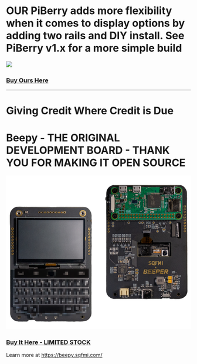 # OUR PiBerry adds more flexibility when it comes to display options by adding two rails and DIY install. See PiBerry v1.x for a more simple build

<img src="/img/piberry.png" />

### [Buy Ours Here](https://carboncomputers.us)

------------------------------------------------------------------------------------------------------------

# Giving Credit Where Credit is Due

# Beepy - THE ORIGINAL DEVELOPMENT BOARD - THANK YOU FOR MAKING IT OPEN SOURCE

<img src="/img/beepy-header.png" />

### [Buy It Here - LIMITED STOCK](https://forms.gle/Q3NCLSjDZwcURxrs8)

Learn more at <a href="https://beepy.sqfmi.com/" target="_blank" rel="noopener noreferrer">https://beepy.sqfmi.com/</a>
